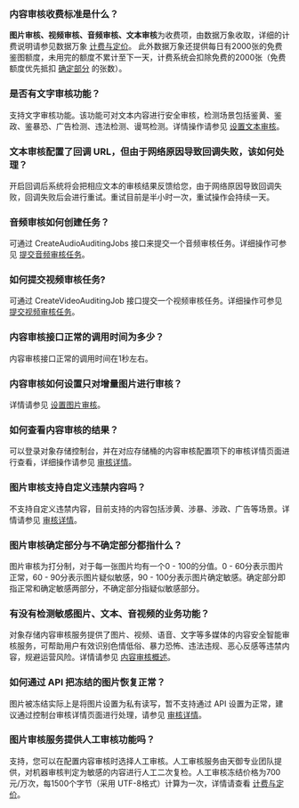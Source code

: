 ### 内容审核收费标准是什么？

**图片审核、视频审核、音频审核、文本审核**为收费项，由数据万象收取，详细的计费说明请参见数据万象 [计费与定价](https://cloud.tencent.com/document/product/460/6970)。 此外数据万象还提供每日有2000张的免费鉴图额度，未用完的额度不累计至下一天，计费系统会扣除免费的2000张（免费额度优先抵扣 [确定部分](https://cloud.tencent.com/document/product/436/45433#1) 的张数）。

### 是否有文字审核功能？

支持文字审核功能。该功能可对文本内容进行安全审核，检测场景包括鉴黄、鉴政、鉴暴恐、广告检测、违法检测、谩骂检测。详情操作请参见 [设置文本审核](https://cloud.tencent.com/document/product/436/54404)。

### 文本审核配置了回调 URL，但由于网络原因导致回调失败，该如何处理？

开启回调后系统将会把相应文本的审核结果反馈给您，由于网络原因导致回调失败，回调失败后会进行重试。重试目前是半小时一次，重试操作会持续一天。

### 音频审核如何创建任务？

可通过 CreateAudioAuditingJobs 接口来提交一个音频审核任务。详细操作可参见 [提交音频审核任务](https://cloud.tencent.com/document/product/436/54063)。

### 如何提交视频审核任务?

可通过 CreateVideoAuditingJob 接口提交一个视频审核任务。详细操作可参见 [提交视频审核任务](https://cloud.tencent.com/document/product/436/47316)。

### 内容审核接口正常的调用时间为多少？

内容审核接口正常的调用时间在1秒左右。

### 内容审核如何设置只对增量图片进行审核？

详情请参见 [设置图片审核](https://cloud.tencent.com/document/product/436/45433)。

### 如何查看内容审核的结果？

可以登录对象存储控制台，并在对应存储桶的内容审核配置项下的审核详情页面进行查看，详细操作请参见 [审核详情](https://cloud.tencent.com/document/product/436/54403)。

### 图片审核支持自定义违禁内容吗？

不支持自定义违禁内容，目前支持的内容包括涉黄、涉暴、涉政、广告等场景。详情请参见 [审核详情](https://cloud.tencent.com/document/product/436/54403)。

### 图片审核确定部分与不确定部分都指什么？

图片审核为打分制，对于每一张图片均有一个0 - 100的分值。0 - 60分表示图片正常，60 - 90分表示图片疑似敏感，90 - 100分表示图片确定敏感。确定部分即指正常和确定敏感两部分，不确定部分指疑似敏感部分。

### 有没有检测敏感图片、文本、音视频的业务功能？

对象存储内容审核服务提供了图片、视频、语音、文字等多媒体的内容安全智能审核服务，可帮助用户有效识别色情低俗、暴力恐怖、违法违规、恶心反感等违禁内容，规避运营风险。详情请参见 [内容审核概述](https://cloud.tencent.com/document/product/436/45435)。

### 如何通过 API 把冻结的图片恢复正常？

图片被冻结实际上是将图片设置为私有读写，暂不支持通过 API 设置为正常，建议通过控制台审核详情页面进行处理，请参见 [审核详情](https://cloud.tencent.com/document/product/436/54403)。

### 图片审核服务提供人工审核功能吗？

支持，您可以在配置内容审核时选择人工审核。人工审核服务由天御专业团队提供，对机器审核判定为敏感的内容进行人工二次复检。人工审核冻结价格为700元/万次，每1500个字节（采用 UTF-8格式）计算为一次，详情请查看 [计费与定价](https://cloud.tencent.com/document/product/460/6970#.E5.86.85.E5.AE.B9.E5.AE.A1.E6.A0.B8.E8.B4.B9.E7.94.A8)。
